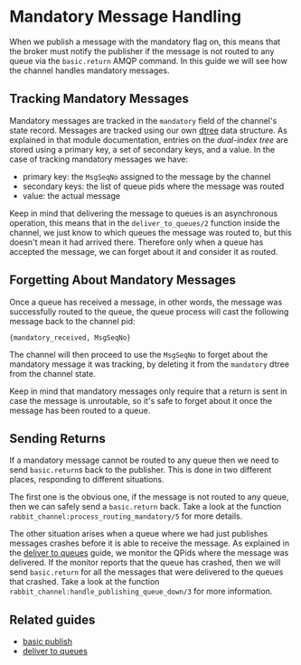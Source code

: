 # Mandatory Message Handling #

When we publish a message with the mandatory flag on, this means that
the broker must notify the publisher if the message is not routed to
any queue via the `basic.return` AMQP command. In this guide we will
see how the channel handles mandatory messages.

## Tracking Mandatory Messages ##

Mandatory messages are tracked in the `mandatory` field of the
channel's state record. Messages are tracked using our own
[dtree](https://github.com/rabbitmq/rabbitmq-server/blob/master/src/dtree.erl)
data structure. As explained in that module documentation, entries on
the _dual-index tree_ are stored using a primary key, a set of
secondary keys, and a value. In the case of tracking mandatory
messages we have:

- primary key: the `MsgSeqNo` assigned to the message by the channel
- secondary keys: the list of queue pids where the message was routed
- value: the actual message

Keep in mind that delivering the message to queues is an asynchronous
operation, this means that in the `deliver_to_queues/2` function
inside the channel, we just know to which queues the message was
routed to, but this doesn't mean it had arrived there. Therefore only
when a queue has accepted the message, we can forget about it and
consider it as routed.

## Forgetting About Mandatory Messages ##

Once a queue has received a message, in other words, the message was
successfully routed to the queue, the queue process will cast the
following message back to the channel pid:

```
{mandatory_received, MsgSeqNo}
```

 The channel will then proceed to use the `MsgSeqNo` to forget about
the mandatory message it was tracking, by deleting it from the
`mandatory` dtree from the channel state.

Keep in mind that mandatory messages only require that a return is
sent in case the message is unroutable, so it's safe to forget about
it once the message has been routed to a queue.

## Sending Returns ##

If a mandatory message cannot be routed to any queue then we need to
send `basic.return`s back to the publisher. This is done in two
different places, responding to different situations.

The first one is the obvious one, if the message is not routed to any
queue, then we can safely send a `basic.return` back. Take a look at
the function `rabbit_channel:process_routing_mandatory/5` for more details.

The other situation arises when a queue where we had just publishes
messages crashes before it is able to receive the message. As
explained in the [deliver to queues](./deliver_to_queues.md) guide, we
monitor the QPids where the message was delivered. If the monitor
reports that the queue has crashed, then we will send `basic.return`
for all the messages that were delivered to the queues that
crashed. Take a look at the function
`rabbit_channel:handle_publishing_queue_down/3` for more information.

## Related guides ##

- [basic publish](./basic_publish.md)
- [deliver to queues](./deliver_to_queues.md)
